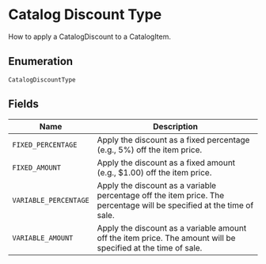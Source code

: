 <!-- Optimized: 2025-10-06 -->
<!-- RPM: 1.6.2.1.1.6.2.1_catalog-discount-type_20251006 -->
<!-- Session: E2E RPM DNA Application -->
<!-- AOM: RND (Reggie & Dro) -->
<!-- COI: TECHNOLOGY -->
<!-- RPM: HIGH -->
<!-- ACTION: BUILD -->

# Catalog Discount Type

How to apply a CatalogDiscount to a CatalogItem.

## Enumeration

`CatalogDiscountType`

## Fields

| Name | Description |
|  --- | --- |
| `FIXED_PERCENTAGE` | Apply the discount as a fixed percentage (e.g., 5%) off the item price. |
| `FIXED_AMOUNT` | Apply the discount as a fixed amount (e.g., $1.00) off the item price. |
| `VARIABLE_PERCENTAGE` | Apply the discount as a variable percentage off the item price. The percentage will be specified at the time of sale. |
| `VARIABLE_AMOUNT` | Apply the discount as a variable amount off the item price. The amount will be specified at the time of sale. |
